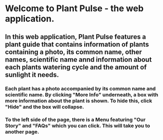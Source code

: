 # Welcome to Plant Pulse - the web application.

## In this web application, Plant Pulse features a plant guide that contains information of plants containing a photo, its common name, other names, scientific name annd information about each plants watering cycle and the amount of sunlight it needs.

### Each plant has a photo accompanied by its common name and scientific name. By clicking "More Info" underneath, a box with more information about the plant is shown. To hide this, click "Hide" and the box will collapse.

### To the left side of the page, there is a Menu featuring "Our Story" and "FAQs" which you can click. This will take you to another page.
